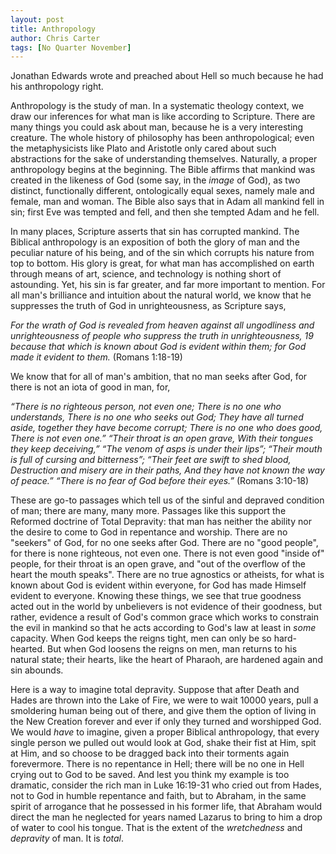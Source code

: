 ```yaml
---
layout: post
title: Anthropology
author: Chris Carter
tags: [No Quarter November]
---
```


Jonathan Edwards wrote and preached about Hell so much because he had his anthropology right.

Anthropology is the study of man. In a systematic theology context, we draw our inferences for what man is like according to Scripture. There are many things you could ask about man, because he is a very interesting creature. The whole history of philosophy has been anthropological; even the metaphysicists like Plato and Aristotle only cared about such abstractions for the sake of understanding themselves. Naturally, a proper anthropology begins at the beginning. The Bible affirms that mankind was created in the likeness of God (some say, in the _image_ of God), as two distinct, functionally different, ontologically equal sexes, namely male and female, man and woman. The Bible also says that in Adam all mankind fell in sin; first Eve was tempted and fell, and then she tempted Adam and he fell.

In many places, Scripture asserts that sin has corrupted mankind. The Biblical anthropology is an exposition of both the glory of man and the peculiar nature of his being, and of the sin which corrupts his nature from top to bottom. His glory is great, for what man has accomplished on earth through means of art, science, and technology is nothing short of astounding. Yet, his sin is far greater, and far more important to mention. For all man's brilliance and intuition about the natural world, we know that he suppresses the truth of God in unrighteousness, as Scripture says,

_For the wrath of God is revealed from heaven against all ungodliness and unrighteousness of people who suppress the truth in unrighteousness, 19 because that which is known about God is evident within them; for God made it evident to them._ (Romans 1:18-19)

We know that for all of man's ambition, that no man seeks after God, for there is not an iota of good in man, for,

_“There is no righteous person, not even one; There is no one who understands, There is no one who seeks out God; They have all turned aside, together they have become corrupt; There is no one who does good, There is not even one.” “Their throat is an open grave, With their tongues they keep deceiving,” “The venom of asps is under their lips”; “Their mouth is full of cursing and bitterness”; “Their feet are swift to shed blood, Destruction and misery are in their paths, And they have not known the way of peace.” “There is no fear of God before their eyes.”_ (Romans 3:10-18)

These are go-to passages which tell us of the sinful and depraved condition of man; there are many, many more. Passages like this support the Reformed doctrine of Total Depravity: that man has neither the ability nor the desire to come to God in repentance and worship. There are no "seekers" of God, for no one seeks after God. There are no "good people", for there is none righteous, not even one. There is not even good "inside of" people, for their throat is an open grave, and "out of the overflow of the heart the mouth speaks". There are no true agnostics or atheists, for what is known about God is evident within everyone, for God has made Himself evident to everyone. Knowing these things, we see that true goodness acted out in the world by unbelievers is not evidence of their goodness, but rather, evidence a result of God's common grace which works to constrain the evil in mankind so that he acts according to God's law at least in _some_ capacity. When God keeps the reigns tight, men can only be so hard-hearted. But when God loosens the reigns on men, man returns to his natural state; their hearts, like the heart of Pharaoh, are hardened again and sin abounds.

Here is a way to imagine total depravity. Suppose that after Death and Hades are thrown into the Lake of Fire, we were to wait 10000 years, pull a smoldering human being out of there, and give them the option of living in the New Creation forever and ever if only they turned and worshipped God. We would _have_ to imagine, given a proper Biblical anthropology, that every single person we pulled out would look at God, shake their fist at Him, spit at Him, and so choose to be dragged back into their torments again forevermore. There is no repentance in Hell; there will be no one in Hell crying out to God to be saved. And lest you think my example is too dramatic, consider the rich man in Luke 16:19-31 who cried out from Hades, not to God in humble repentance and faith, but to Abraham, in the same spirit of arrogance that he possessed in his former life, that Abraham would direct the man he neglected for years named Lazarus to bring to him a drop of water to cool his tongue. That is the extent of the _wretchedness_ and _depravity_ of man. It is _total_.
